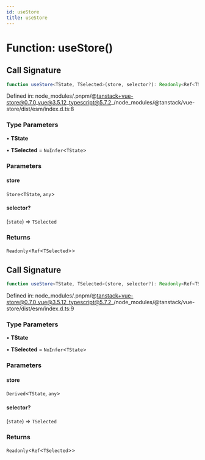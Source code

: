 ```yaml
---
id: useStore
title: useStore
---
```


# Function: useStore()

## Call Signature

```ts
function useStore<TState, TSelected>(store, selector?): Readonly<Ref<TSelected>>
```

Defined in: node\_modules/.pnpm/@tanstack+vue-store@0.7.0\_vue@3.5.12\_typescript@5.7.2\_/node\_modules/@tanstack/vue-store/dist/esm/index.d.ts:8

### Type Parameters

• **TState**

• **TSelected** = `NoInfer`\<`TState`\>

### Parameters

#### store

`Store`\<`TState`, `any`\>

#### selector?

(`state`) => `TSelected`

### Returns

`Readonly`\<`Ref`\<`TSelected`\>\>

## Call Signature

```ts
function useStore<TState, TSelected>(store, selector?): Readonly<Ref<TSelected>>
```

Defined in: node\_modules/.pnpm/@tanstack+vue-store@0.7.0\_vue@3.5.12\_typescript@5.7.2\_/node\_modules/@tanstack/vue-store/dist/esm/index.d.ts:9

### Type Parameters

• **TState**

• **TSelected** = `NoInfer`\<`TState`\>

### Parameters

#### store

`Derived`\<`TState`, `any`\>

#### selector?

(`state`) => `TSelected`

### Returns

`Readonly`\<`Ref`\<`TSelected`\>\>
